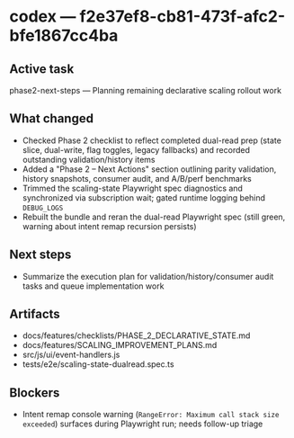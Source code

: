 # codex — f2e37ef8-cb81-473f-afc2-bfe1867cc4ba
## Active task
phase2-next-steps — Planning remaining declarative scaling rollout work
## What changed
- Checked Phase 2 checklist to reflect completed dual-read prep (state slice, dual-write, flag toggles, legacy fallbacks) and recorded outstanding validation/history items
- Added a "Phase 2 – Next Actions" section outlining parity validation, history snapshots, consumer audit, and A/B/perf benchmarks
- Trimmed the scaling-state Playwright spec diagnostics and synchronized via subscription wait; gated runtime logging behind `DEBUG_LOGS`
- Rebuilt the bundle and reran the dual-read Playwright spec (still green, warning about intent remap recursion persists)
## Next steps
- Summarize the execution plan for validation/history/consumer audit tasks and queue implementation work
## Artifacts
- docs/features/checklists/PHASE_2_DECLARATIVE_STATE.md
- docs/features/SCALING_IMPROVEMENT_PLANS.md
- src/js/ui/event-handlers.js
- tests/e2e/scaling-state-dualread.spec.ts
## Blockers
- Intent remap console warning (`RangeError: Maximum call stack size exceeded`) surfaces during Playwright run; needs follow-up triage

